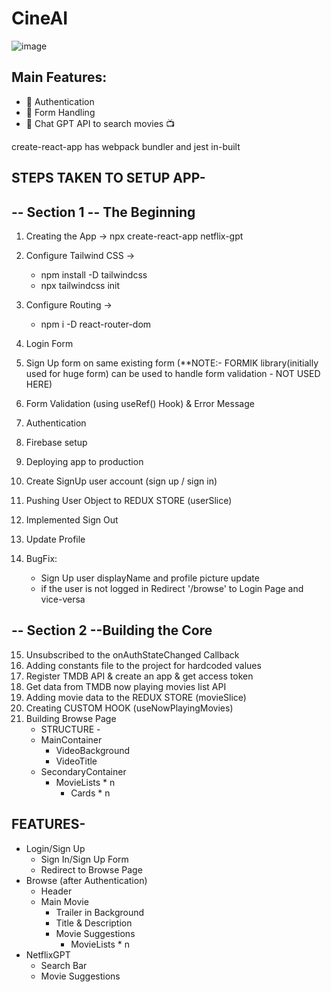 # CineAI

![image](https://github.com/user-attachments/assets/26c7df69-caf6-45a0-b7c8-27b4e164e17f)

## Main Features:

- 🔗 Authentication
- 📜 Form Handling
- 🚀 Chat GPT API to search movies 📺

create-react-app has webpack bundler and jest in-built

## STEPS TAKEN TO SETUP APP-

## -- Section 1 -- The Beginning

1. Creating the App -> npx create-react-app netflix-gpt
2. Configure Tailwind CSS ->

   - npm install -D tailwindcss
   - npx tailwindcss init

3. Configure Routing ->

   - npm i -D react-router-dom

4. Login Form
5. Sign Up form on same existing form
   (\*\*NOTE:- FORMIK library(initially used for huge form) can be used to handle form validation - NOT USED HERE)
6. Form Validation (using useRef() Hook) & Error Message
7. Authentication
8. Firebase setup
9. Deploying app to production
10. Create SignUp user account (sign up / sign in)
11. Pushing User Object to REDUX STORE (userSlice)
12. Implemented Sign Out
13. Update Profile
14. BugFix:

    - Sign Up user displayName and profile picture update
    - if the user is not logged in Redirect '/browse' to Login Page and vice-versa

## -- Section 2 --Building the Core

15. Unsubscribed to the onAuthStateChanged Callback
16. Adding constants file to the project for hardcoded values
17. Register TMDB API & create an app & get access token
18. Get data from TMDB now playing movies list API
19. Adding movie data to the REDUX STORE (movieSlice)
20. Creating CUSTOM HOOK (useNowPlayingMovies)
21. Building Browse Page
    - STRUCTURE -
    - MainContainer
      - VideoBackground
      - VideoTitle
    - SecondaryContainer
      - MovieLists \* n
        - Cards \* n

## FEATURES-

- Login/Sign Up
  - Sign In/Sign Up Form
  - Redirect to Browse Page
- Browse (after Authentication)
  - Header
  - Main Movie
    - Trailer in Background
    - Title & Description
    - Movie Suggestions
      - MovieLists \* n
- NetflixGPT
  - Search Bar
  - Movie Suggestions
